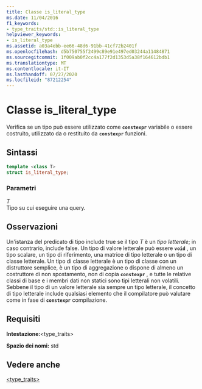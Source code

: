 ```yaml
---
title: Classe is_literal_type
ms.date: 11/04/2016
f1_keywords:
- type_traits/std::is_literal_type
helpviewer_keywords:
- is_literal_type
ms.assetid: a03a4ebb-ee66-48d6-91bb-41cf72b2401f
ms.openlocfilehash: d5b750755f2499c89e91e497ed03244a11484871
ms.sourcegitcommit: 1f009ab0f2cc4a177f2d1353d5a38f164612bdb1
ms.translationtype: MT
ms.contentlocale: it-IT
ms.lasthandoff: 07/27/2020
ms.locfileid: "87212254"
---
```

# <a name="is_literal_type-class"></a>Classe is_literal_type

Verifica se un tipo può essere utilizzato come **`constexpr`** variabile o essere costruito, utilizzato da o restituito da **`constexpr`** funzioni.

## <a name="syntax"></a>Sintassi

```cpp
template <class T>
struct is_literal_type;
```

### <a name="parameters"></a>Parametri

*T*\
Tipo su cui eseguire una query.

## <a name="remarks"></a>Osservazioni

Un'istanza del predicato di tipo include true se il tipo *T* è un *tipo letterale*; in caso contrario, include false. Un tipo di valore letterale può essere **`void`** , un tipo scalare, un tipo di riferimento, una matrice di tipo letterale o un tipo di classe letterale. Un tipo di classe letterale è un tipo di classe con un distruttore semplice, è un tipo di aggregazione o dispone di almeno un costruttore di non spostamento, non di copia **`constexpr`** , e tutte le relative classi di base e i membri dati non statici sono tipi letterali non volatili. Sebbene il tipo di un valore letterale sia sempre un tipo letterale, il concetto di tipo letterale include qualsiasi elemento che il compilatore può valutare come in fase di **`constexpr`** compilazione.

## <a name="requirements"></a>Requisiti

**Intestazione:**\<type_traits>

**Spazio dei nomi:** std

## <a name="see-also"></a>Vedere anche

[<type_traits>](../standard-library/type-traits.md)

